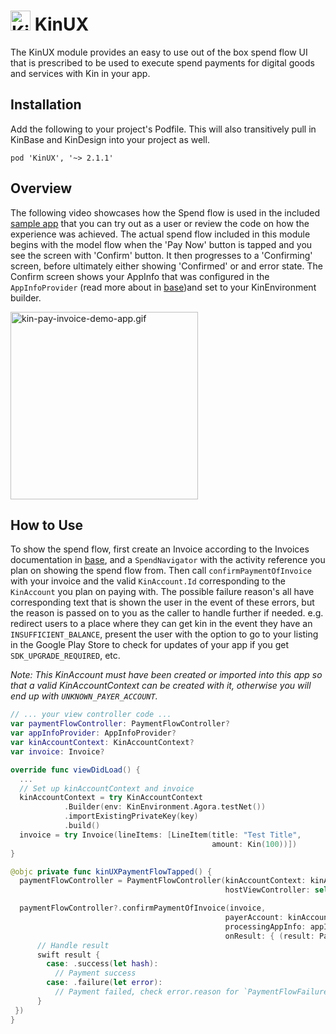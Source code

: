 # <img src="../assets/kin-logo.png" height="32" alt="Kin Logo"> KinUX

The KinUX module provides an easy to use out of the box spend flow UI that is prescribed to be used to execute spend payments for digital goods and services with Kin in your app.

## Installation
Add the following to your project's Podfile.
This will also transitively pull in KinBase and KinDesign into your project as well.
```
pod 'KinUX', '~> 2.1.1'
```

##  Overview
The following video showcases how the Spend flow is used in the included [sample app](../KinSampleApp) that you can try out as a user or review the code on how the experience was achieved. The actual spend flow included in this module begins with the model flow when the 'Pay Now' button is tapped and you see the screen with 'Confirm' button. It then progresses to a 'Confirming' screen, before ultimately either showing 'Confirmed' or and error state. The Confirm screen shows your AppInfo that was configured in the `AppInfoProvider` (read more about in [base](../KinBase))and set to your KinEnvironment builder.

<img src="../assets/kin-pay-invoice-demo-app.gif" alt="kin-pay-invoice-demo-app.gif" width="300" height="auto"/>


## How to Use
To show the spend flow, first create an Invoice according to the Invoices documentation in [base](../KinBase), and a `SpendNavigator` with the activity reference you plan on showing the spend flow from.
Then call `confirmPaymentOfInvoice` with your invoice and the valid `KinAccount.Id` corresponding to the `KinAccount` you plan on paying with. The possible failure reason's all have corresponding text that is shown the user in the event of these errors, but the reason is passed on to you as the caller to handle further if needed. e.g. redirect users to a place where they can get kin in the event they have an `INSUFFICIENT_BALANCE`, present the user with the option to go to your listing in the Google Play Store to check for updates of your app if you get `SDK_UPGRADE_REQUIRED`, etc.

*Note: This KinAccount must have been created or imported into this app so that a valid KinAccountContext can be created with it, otherwise you will end up with `UNKNOWN_PAYER_ACCOUNT`.*

```swift
// ... your view controller code ...
var paymentFlowController: PaymentFlowController?
var appInfoProvider: AppInfoProvider?
var kinAccountContext: KinAccountContext?
var invoice: Invoice?

override func viewDidLoad() {
  ...
  // Set up kinAccountContext and invoice
  kinAccountContext = try KinAccountContext
            .Builder(env: KinEnvironment.Agora.testNet())
            .importExistingPrivateKey(key)
            .build()
  invoice = try Invoice(lineItems: [LineItem(title: "Test Title",
                                             amount: Kin(100))])
}

@objc private func kinUXPaymentFlowTapped() {
  paymentFlowController = PaymentFlowController(kinAccountContext: kinAccountContext,
                                                hostViewController: self)

  paymentFlowController?.confirmPaymentOfInvoice(invoice,
                                                payerAccount: kinAccountContext.accountId,
                                                processingAppInfo: appInfoProvider.appInfo,
                                                onResult: { (result: PaymentFlowViewModelResult) in
      // Handle result
      swift result {
        case: .success(let hash):
          // Payment success
        case: .failure(let error):
          // Payment failed, check error.reason for `PaymentFlowFailureReason`
      }
 })
}
```

